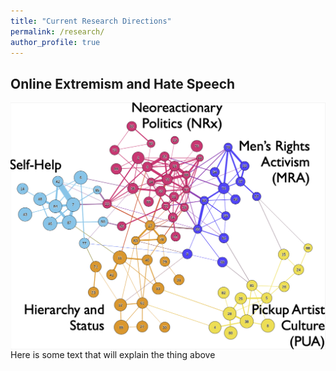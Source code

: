 ```yaml
---
title: "Current Research Directions"
permalink: /research/
author_profile: true
---
```


## Online Extremism and Hate Speech
<img src="xtm.png"
     alt="Ideological Network on The Red Pill subreddit"
     style="float: left; margin-right: 10px;" />

Here is some text that will explain the thing above
